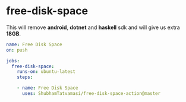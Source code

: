 # free-disk-space

This will remove **android**, **dotnet** and **haskell** sdk and will give us extra **18GB**.

```yaml
name: Free Disk Space
on: push

jobs:
  free-disk-space:
    runs-on: ubuntu-latest
    steps:

    - name: Free Disk Space
      uses: ShubhamTatvamasi/free-disk-space-action@master
```
